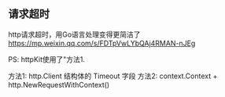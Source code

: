 ## 请求超时     
http请求超时，用Go语言处理变得更简洁了
    https://mp.weixin.qq.com/s/FDTpVwLYbQAj4RMAN-nJEg

PS: httpKit使用了"方法1.

方法1: http.Client 结构体的 Timeout 字段
方法2: context.Context + http.NewRequestWithContext()


